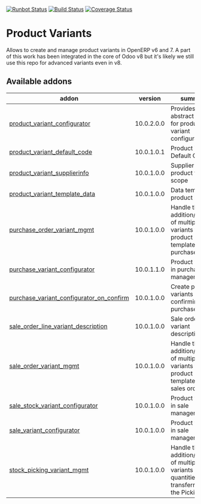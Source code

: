 [![Runbot Status](https://runbot.odoo-community.org/runbot/badge/flat/137/10.0.svg)](https://runbot.odoo-community.org/runbot/repo/github-com-oca-product-variant-137)
[![Build Status](https://travis-ci.org/OCA/product-variant.svg?branch=10.0)](https://travis-ci.org/OCA/product-variant)
[![Coverage Status](https://coveralls.io/repos/OCA/product-variant/badge.png?branch=10.0)](https://coveralls.io/r/OCA/product-variant?branch=10.0)

Product Variants
================

Allows to create and manage product variants in OpenERP v6 and 7. A part of this work has been integrated in the core of Odoo v8 but it's likely we still use this repo for advanced variants even in v8.


[//]: # (addons)

Available addons
----------------
addon | version | summary
--- | --- | ---
[product_variant_configurator](product_variant_configurator/) | 10.0.2.0.0 | Provides an abstract model for product variant configuration.
[product_variant_default_code](product_variant_default_code/) | 10.0.1.0.1 | Product Variant Default Code
[product_variant_supplierinfo](product_variant_supplierinfo/) | 10.0.1.0.0 | Supplier info to product variant scope
[product_variant_template_data](product_variant_template_data/) | 10.0.1.0.0 | Data template in product level
[purchase_order_variant_mgmt](purchase_order_variant_mgmt/) | 10.0.1.0.0 | Handle the addition/removal of multiple variants from product template into the purchase order
[purchase_variant_configurator](purchase_variant_configurator/) | 10.0.1.1.0 | Product variants in purchase management
[purchase_variant_configurator_on_confirm](purchase_variant_configurator_on_confirm/) | 10.0.1.0.0 | Create product variants when confirming the purchase order
[sale_order_line_variant_description](sale_order_line_variant_description/) | 10.0.1.0.0 | Sale order line variant description
[sale_order_variant_mgmt](sale_order_variant_mgmt/) | 10.0.1.0.0 | Handle the addition/removal of multiple variants from product template into the sales order
[sale_stock_variant_configurator](sale_stock_variant_configurator/) | 10.0.1.0.0 | Product variants in sale management
[sale_variant_configurator](sale_variant_configurator/) | 10.0.1.0.0 | Product variants in sale management
[stock_picking_variant_mgmt](stock_picking_variant_mgmt/) | 10.0.1.0.0 | Handle the addition/removal of multiple variants and the quantities transferred in the Pickings.

[//]: # (end addons)
